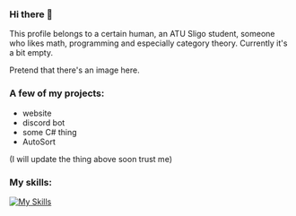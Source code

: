 ### Hi there 👋

<!--
**s00240122/s00240122** is a ✨ _special_ ✨ repository because its `README.md` (this file) appears on your GitHub profile.

Here are some ideas to get you started:

- 🔭 I’m currently working on ...
- 🌱 I’m currently learning ...
- 👯 I’m looking to collaborate on ...
- 🤔 I’m looking for help with ...
- 💬 Ask me about ...
- 📫 How to reach me: ...
- 😄 Pronouns: ...
- ⚡ Fun fact: ...
-->
This profile belongs to a certain human, an ATU Sligo student, someone who likes math, programming and especially category theory. Currently it's a bit empty.

Pretend that there's an image here.

### A few of my projects:
- website
- discord bot
- some C# thing
- AutoSort

(I will update the thing above soon trust me)

### My skills:

[![My Skills](https://skillicons.dev/icons?i=py,fastapi,flask,html,css,js,ts,react,remix,tailwind,bootstrap,materialui,postman,prisma,vercel,c,cs,rust,discord,bots,latex,md,mongodb,sqlite,mysql,postgresql,supabase,raspberrypi)](https://skillicons.dev)
